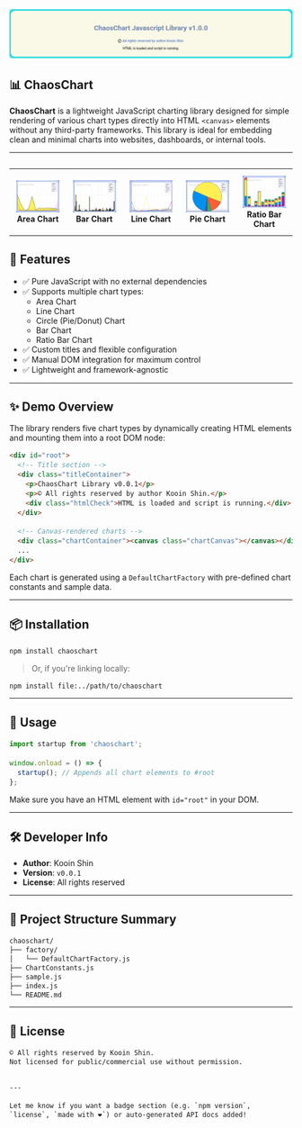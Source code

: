 <div align="center">
    <img src="./docs/images/banner.png" alt="ChaosChart Banner" />
</div>

## 📊 ChaosChart

**ChaosChart** is a lightweight JavaScript charting library designed for simple rendering of various chart types directly into HTML `<canvas>` elements without any third-party frameworks. This library is ideal for embedding clean and minimal charts into websites, dashboards, or internal tools.

---

<div align="center" style="margin: 2em 0;">
    <table>
        <tr>
            <td align="center" style="padding: 12px;">
                <img src="./docs/images/area.png" alt="Area Chart" width="120"/><br/>
                <strong>Area Chart</strong>
            </td>
            <td align="center" style="padding: 12px;">
                <img src="./docs/images/bar.png" alt="Bar Chart" width="120"/><br/>
                <strong>Bar Chart</strong>
            </td>
            <td align="center" style="padding: 12px;">
                <img src="./docs/images/line.png" alt="Line Chart" width="120"/><br/>
                <strong>Line Chart</strong>
            </td>
            <td align="center" style="padding: 12px;">
                <img src="./docs/images/pie.png" alt="Pie Chart" width="120"/><br/>
                <strong>Pie Chart</strong>
            </td>
            <td align="center" style="padding: 12px;">
                <img src="./docs/images/barratio.png" alt="Ratio Bar Chart" width="120"/><br/>
                <strong>Ratio Bar Chart</strong>
            </td>
        </tr>
    </table>
</div>

## 🚀 Features

- ✅ Pure JavaScript with no external dependencies
- ✅ Supports multiple chart types:
  - Area Chart
  - Line Chart
  - Circle (Pie/Donut) Chart
  - Bar Chart
  - Ratio Bar Chart
- ✅ Custom titles and flexible configuration
- ✅ Manual DOM integration for maximum control
- ✅ Lightweight and framework-agnostic

---

## ✨ Demo Overview

The library renders five chart types by dynamically creating HTML elements and mounting them into a root DOM node:

```html
<div id="root">
  <!-- Title section -->
  <div class="titleContainer">
    <p>ChaosChart Library v0.0.1</p>
    <p>© All rights reserved by author Kooin Shin.</p>
    <div class="htmlCheck">HTML is loaded and script is running.</div>
  </div>

  <!-- Canvas-rendered charts -->
  <div class="chartContainer"><canvas class="chartCanvas"></canvas></div>
  ...
</div>
````

Each chart is generated using a `DefaultChartFactory` with pre-defined chart constants and sample data.

---

## 📦 Installation

```bash
npm install chaoschart
```

> Or, if you're linking locally:

```bash
npm install file:../path/to/chaoschart
```

---

## 🧩 Usage

```js
import startup from 'chaoschart';

window.onload = () => {
  startup(); // Appends all chart elements to #root
};
```

Make sure you have an HTML element with `id="root"` in your DOM.

---

## 🛠️ Developer Info

* **Author**: Kooin Shin
* **Version**: `v0.0.1`
* **License**: All rights reserved

---

## 📁 Project Structure Summary

```
chaoschart/
├── factory/
│   └── DefaultChartFactory.js
├── ChartConstants.js
├── sample.js
├── index.js
└── README.md
```

---

## 📜 License

```
© All rights reserved by Kooin Shin.
Not licensed for public/commercial use without permission.
```

```

---

Let me know if you want a badge section (e.g. `npm version`, `license`, `made with ❤️`) or auto-generated API docs added!
```

